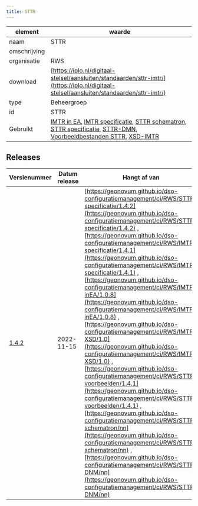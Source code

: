 ```yaml
---
title: STTR
---
```


|element|waarde|
|-----|------|
| naam  |STTR|
| omschrijving  ||
| organisatie  |RWS|
| download  | [https://iplo.nl/digitaal-stelsel/aansluiten/standaarden/sttr-imtr/](https://iplo.nl/digitaal-stelsel/aansluiten/standaarden/sttr-imtr/)|
| type  |Beheergroep|
| id  |STTR|
| Gebruikt|[IMTR in EA](https://geonovum.github.io/dso-configuratiemanagement/ci/RWS/IMTR-in-EA), [IMTR specificatie](https://geonovum.github.io/dso-configuratiemanagement/ci/RWS/IMTR-specificatie), [STTR schematron](https://geonovum.github.io/dso-configuratiemanagement/ci/RWS/STTR-schematron), [STTR specificatie](https://geonovum.github.io/dso-configuratiemanagement/ci/RWS/STTR-specificatie), [STTR-DMN](https://geonovum.github.io/dso-configuratiemanagement/ci/RWS/STTR-DMN), [Voorbeeldbestanden STTR](https://geonovum.github.io/dso-configuratiemanagement/ci/RWS/STTR-voorbeelden), [XSD-IMTR](https://geonovum.github.io/dso-configuratiemanagement/ci/RWS/IMTR-XSD)|

## Releases

|Versienummer|Datum release|Hangt af van
|-------|-------|-----|
| [1.4.2](<https://iplo.nl/digitaal-stelsel/aansluiten/standaarden/sttr-imtr/>)|2022-11-15|[https://geonovum.github.io/dso-configuratiemanagement/ci/RWS/STTR-specificatie/1.4.2](https://geonovum.github.io/dso-configuratiemanagement/ci/RWS/STTR-specificatie/1.4.2) , [https://geonovum.github.io/dso-configuratiemanagement/ci/RWS/IMTR-specificatie/1.4.1](https://geonovum.github.io/dso-configuratiemanagement/ci/RWS/IMTR-specificatie/1.4.1) , [https://geonovum.github.io/dso-configuratiemanagement/ci/RWS/IMTR-inEA/1.0.8](https://geonovum.github.io/dso-configuratiemanagement/ci/RWS/IMTR-inEA/1.0.8) , [https://geonovum.github.io/dso-configuratiemanagement/ci/RWS/IMTR-XSD/1.0](https://geonovum.github.io/dso-configuratiemanagement/ci/RWS/IMTR-XSD/1.0) , [https://geonovum.github.io/dso-configuratiemanagement/ci/RWS/STTR-voorbeelden/1.4.1](https://geonovum.github.io/dso-configuratiemanagement/ci/RWS/STTR-voorbeelden/1.4.1) , [https://geonovum.github.io/dso-configuratiemanagement/ci/RWS/STTR-schematron/nn](https://geonovum.github.io/dso-configuratiemanagement/ci/RWS/STTR-schematron/nn) , [https://geonovum.github.io/dso-configuratiemanagement/ci/RWS/STTR-DNM/nn](https://geonovum.github.io/dso-configuratiemanagement/ci/RWS/STTR-DNM/nn) |

